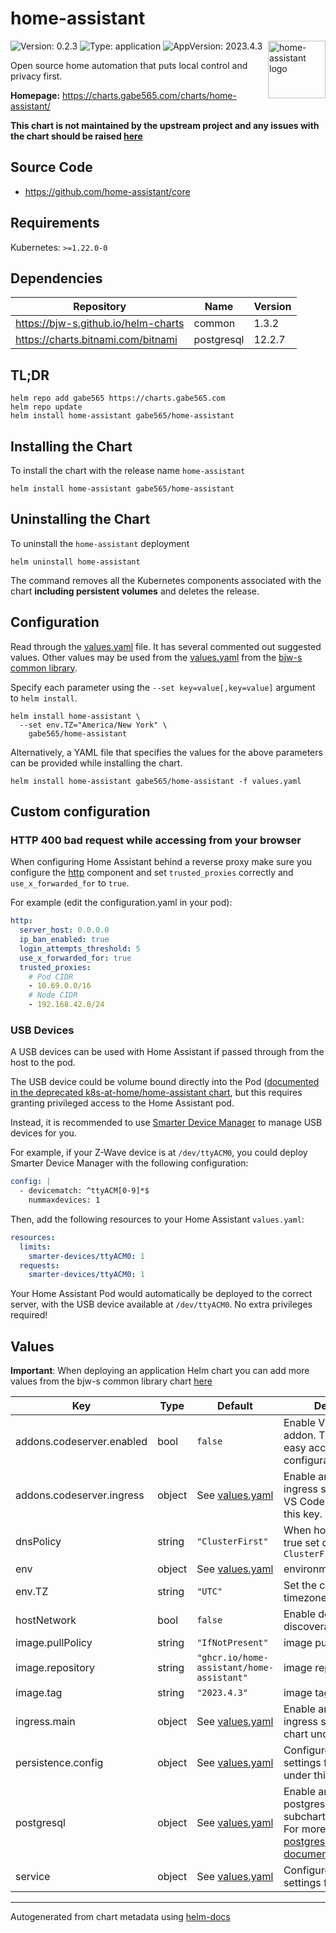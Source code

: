 # home-assistant

<img src="https://raw.githubusercontent.com/home-assistant/assets/master/logo/logo-pretty.svg" align="right" width="92" alt="home-assistant logo">

![Version: 0.2.3](https://img.shields.io/badge/Version-0.2.3-informational?style=flat)
![Type: application](https://img.shields.io/badge/Type-application-informational?style=flat)
![AppVersion: 2023.4.3](https://img.shields.io/badge/AppVersion-2023.4.3-informational?style=flat)

Open source home automation that puts local control and privacy first.

**Homepage:** <https://charts.gabe565.com/charts/home-assistant/>

**This chart is not maintained by the upstream project and any issues with the chart should be raised
[here](https://github.com/gabe565/charts/issues/new?assignees=gabe565&labels=bug&template=bug_report.yaml&name=home-assistant&version=0.2.3)**

## Source Code

* <https://github.com/home-assistant/core>

## Requirements

Kubernetes: `>=1.22.0-0`

## Dependencies

| Repository | Name | Version |
|------------|------|---------|
| <https://bjw-s.github.io/helm-charts> | common | 1.3.2 |
| <https://charts.bitnami.com/bitnami> | postgresql | 12.2.7 |

## TL;DR

```console
helm repo add gabe565 https://charts.gabe565.com
helm repo update
helm install home-assistant gabe565/home-assistant
```

## Installing the Chart

To install the chart with the release name `home-assistant`

```console
helm install home-assistant gabe565/home-assistant
```

## Uninstalling the Chart

To uninstall the `home-assistant` deployment

```console
helm uninstall home-assistant
```

The command removes all the Kubernetes components associated with the chart **including persistent volumes** and deletes the release.

## Configuration

Read through the [values.yaml](./values.yaml) file. It has several commented out suggested values.
Other values may be used from the [values.yaml](https://github.com/bjw-s/helm-charts/tree/main/charts/library/common/values.yaml) from the [bjw-s common library](https://github.com/bjw-s/helm-charts/tree/main/charts/library/common).

Specify each parameter using the `--set key=value[,key=value]` argument to `helm install`.

```console
helm install home-assistant \
  --set env.TZ="America/New York" \
    gabe565/home-assistant
```

Alternatively, a YAML file that specifies the values for the above parameters can be provided while installing the chart.

```console
helm install home-assistant gabe565/home-assistant -f values.yaml
```

## Custom configuration

### HTTP 400 bad request while accessing from your browser

When configuring Home Assistant behind a reverse proxy make sure you configure the [http](https://www.home-assistant.io/integrations/http) component and set `trusted_proxies` correctly and `use_x_forwarded_for` to `true`.

For example (edit the configuration.yaml in your pod):

```yaml
http:
  server_host: 0.0.0.0
  ip_ban_enabled: true
  login_attempts_threshold: 5
  use_x_forwarded_for: true
  trusted_proxies:
    # Pod CIDR
    - 10.69.0.0/16
    # Node CIDR
    - 192.168.42.0/24
```

### USB Devices

A USB devices can be used with Home Assistant if passed through from the host to the pod.

The USB device could be volume bound directly into the Pod
([documented in the deprecated k8s-at-home/home-assistant chart](https://github.com/k8s-at-home/charts/tree/master/charts/stable/home-assistant#z-wave--zigbee),
but this requires granting privileged access to the Home Assistant pod.

Instead, it is recommended to use [Smarter Device Manager](../smarter-device-manager) to manage USB devices for you.

For example, if your Z-Wave device is at `/dev/ttyACM0`, you could deploy Smarter Device Manager with the following configuration:

```yaml
config: |
  - devicematch: ^ttyACM[0-9]*$
    nummaxdevices: 1
```

Then, add the following resources to your Home Assistant `values.yaml`:

```yaml
resources:
  limits:
    smarter-devices/ttyACM0: 1
  requests:
    smarter-devices/ttyACM0: 1
```

Your Home Assistant Pod would automatically be deployed to the correct server, with the USB device available at `/dev/ttyACM0`.
No extra privileges required!

## Values

**Important**: When deploying an application Helm chart you can add more values from the bjw-s common library chart [here](https://github.com/bjw-s/helm-charts/tree/main/charts/library/common)

| Key | Type | Default | Description |
|-----|------|---------|-------------|
| addons.codeserver.enabled | bool | `false` | Enable VS Code server addon.    This allows for easy access to configuration.yaml |
| addons.codeserver.ingress | object | See [values.yaml](./values.yaml) | Enable and configure ingress settings for the VS Code server under this key. |
| dnsPolicy | string | `"ClusterFirst"` | When hostNetwork is true set dnsPolicy to `ClusterFirstWithHostNet` |
| env | object | See [values.yaml](./values.yaml) | environment variables. |
| env.TZ | string | `"UTC"` | Set the container timezone |
| hostNetwork | bool | `false` | Enable devices to be discoverable |
| image.pullPolicy | string | `"IfNotPresent"` | image pull policy |
| image.repository | string | `"ghcr.io/home-assistant/home-assistant"` | image repository |
| image.tag | string | `"2023.4.3"` | image tag |
| ingress.main | object | See [values.yaml](./values.yaml) | Enable and configure ingress settings for the chart under this key. |
| persistence.config | object | See [values.yaml](./values.yaml) | Configure persistence settings for the chart under this key. |
| postgresql | object | See [values.yaml](./values.yaml) | Enable and configure postgresql database subchart under this key.    For more options see [postgresql chart documentation](https://github.com/bitnami/charts/tree/master/bitnami/postgresql) |
| service | object | See [values.yaml](./values.yaml) | Configures service settings for the chart. |

---
Autogenerated from chart metadata using [helm-docs](https://github.com/norwoodj/helm-docs)
